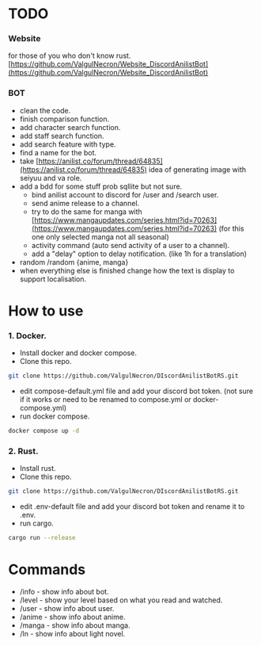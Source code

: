 # TODO 

### Website
for those of you who don't know rust. \
[https://github.com/ValgulNecron/Website_DiscordAnilistBot](https://github.com/ValgulNecron/Website_DiscordAnilistBot)
### BOT
- clean the code.
- finish comparison function.
- add character search function.
- add staff search function.
- add search feature with type.
- find a name for the bot.
- take [https://anilist.co/forum/thread/64835](https://anilist.co/forum/thread/64835) idea of generating image with seiyuu and va role.
- add a bdd for some stuff prob sqllite but not sure.
  - bind anilist account to discord for /user and /search user.
  - send anime release to a channel.
  - try to do the same for manga with [https://www.mangaupdates.com/series.html?id=70263](https://www.mangaupdates.com/series.html?id=70263) (for this one only selected manga not all seasonal) 
  - activity command (auto send activity of a user to a channel).
  - add a "delay" option to delay notification. (like 1h for a translation) 
- random /random {anime, manga}
- when everything else is finished change how the text is display to support localisation. 



# How to use

### 1. Docker. 
- Install docker and docker compose.
- Clone this repo. 
```bash
git clone https://github.com/ValgulNecron/DIscordAnilistBotRS.git
```
- edit compose-default.yml file and add your discord bot token. (not sure if it works or need to be renamed to compose.yml or docker-compose.yml)
- run docker compose.
```bash
docker compose up -d
```
### 2. Rust.
- Install rust.
- Clone this repo. 
```bash
git clone https://github.com/ValgulNecron/DIscordAnilistBotRS.git
```
- edit .env-default file and add your discord bot token and rename it to .env.
- run cargo.
```bash
cargo run --release
```

# Commands
- /info - show info about bot.
- /level - show your level based on what you read and watched.
- /user - show info about user.
- /anime - show info about anime.
- /manga - show info about manga.
- /ln - show info about light novel.
